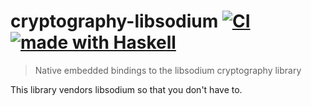 # cryptography-libsodium [![CI](https://github.com/haskell-cryptography/cryptography-libsodium/actions/workflows/ci.yml/badge.svg)](https://github.com/haskell-cryptography/cryptography-libsodium/actions/workflows/ci.yml) [![made with Haskell](https://img.shields.io/badge/Made%20in-Haskell-%235e5086?logo=haskell&style=flat-square)](https://haskell.org)

> Native embedded bindings to the libsodium cryptography library 

This library vendors libsodium so that you don't have to.
